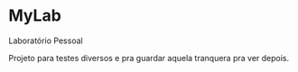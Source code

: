 # MyLab
Laboratório Pessoal

Projeto para testes diversos e pra guardar aquela tranquera pra ver depois.
